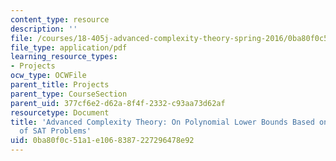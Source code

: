```yaml
---
content_type: resource
description: ''
file: /courses/18-405j-advanced-complexity-theory-spring-2016/0ba80f0c51a1e1068387227296478e92_MIT18_405JS16_SAT_Problems.pdf
file_type: application/pdf
learning_resource_types:
- Projects
ocw_type: OCWFile
parent_title: Projects
parent_type: CourseSection
parent_uid: 377cf6e2-d62a-8f4f-2332-c93aa73d62af
resourcetype: Document
title: 'Advanced Complexity Theory: On Polynomial Lower Bounds Based on Complexity
  of SAT Problems'
uid: 0ba80f0c-51a1-e106-8387-227296478e92
---
```

